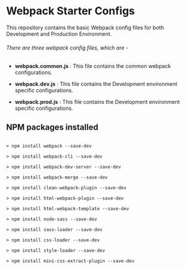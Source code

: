# Webpack Starter Configs
This repository contains the basic Webpack config files for both Development and Production Environment.
###### There are three webpack config files, which are -
- **webpack.common.js** : This file contains the common webpack configurations.

- **webpack.dev.js** : This file contains the Development environment specific configurations.

- **webpack.prod.js** : This file contains the Development environment specific configurations.

## NPM packages installed
```

> npm install webpack --save-dev

> npm install webpack-cli --save-dev

> npm install webpack-dev-server --save-dev

> npm install webpack-merge --save-dev

> npm install clean-webpack-plugin --save-dev

> npm install html-webpack-plugin --save-dev

> npm install html-webpack-template --save-dev

> npm install node-sass --save-dev

> npm install sass-loader --save-dev

> npm install css-loader --save-dev

> npm install style-loader --save-dev

> npm install mini-css-extract-plugin --save-dev
```
